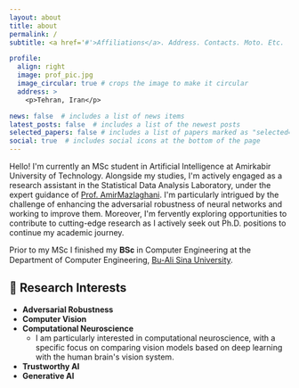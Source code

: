 ```yaml
---
layout: about
title: about
permalink: /
subtitle: <a href='#'>Affiliations</a>. Address. Contacts. Moto. Etc.

profile:
  align: right
  image: prof_pic.jpg
  image_circular: true # crops the image to make it circular
  address: >
    <p>Tehran, Iran</p>

news: false  # includes a list of news items
latest_posts: false  # includes a list of the newest posts
selected_papers: false # includes a list of papers marked as "selected={true}"
social: true  # includes social icons at the bottom of the page
---
```



Hello! I'm currently an MSc student in Artificial Intelligence at Amirkabir University of Technology. Alongside my studies, I'm actively engaged as a research assistant in the Statistical Data Analysis Laboratory, under the expert guidance of [Prof. AmirMazlaghani](https://scholar.google.com/citations?user=gxbTUfEAAAAJ&hl=en&oi=ao). I'm particularly intrigued by the challenge of enhancing the adversarial robustness of neural networks and working to improve them. Moreover, I'm fervently exploring opportunities to contribute to cutting-edge research as I actively seek out Ph.D. positions to continue my academic journey.

Prior to my MSc I finished my 𝐁𝐒𝐜 in Computer Engineering at the Department of Computer Engineering, [Bu-Ali Sina University](http://basu.ac.ir/en/home).



## 📔 Research Interests
- **Adversarial Robustness**
- **Computer Vision**
- **Computational Neuroscience**
  - I am particularly interested in computational neuroscience, with a specific focus on comparing vision models based on deep learning with the human brain's vision system.
- **Trustworthy AI**
- **Generative AI**
  



